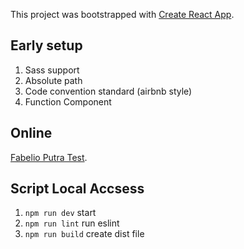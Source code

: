 This project was bootstrapped with [Create React App](https://github.com/facebook/create-react-app).

## Early setup
1. Sass support
2. Absolute path
3. Code convention standard (airbnb style)
4. Function Component

## Online
 [Fabelio Putra Test](https://putrairawan992.github.io/fabelio-filter-test/).
 
## Script Local Accsess
1. `npm run dev` start
2. `npm run lint` run eslint
3. `npm run build` create dist file